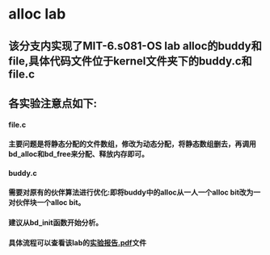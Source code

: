 # alloc lab

## 该分支内实现了MIT-6.s081-OS lab alloc的buddy和file,具体代码文件位于kernel文件夹下的buddy.c和file.c



## 各实验注意点如下:

#### file.c

#### 主要问题是将静态分配的文件数组，修改为动态分配，将静态数组删去，再调用bd_alloc和bd_free来分配、释放内存即可。



#### buddy.c

#### 需要对原有的伙伴算法进行优化:即将buddy中的alloc从一人一个alloc bit改为一对伙伴块一个alloc bit。

#### 建议从bd_init函数开始分析。

#### 具体流程可以查看该lab的[实验报告.pdf](实验报告.pdf)文件

